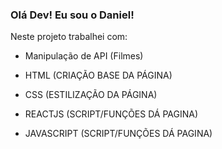 ### Olá Dev! Eu sou o Daniel!


Neste projeto trabalhei com:

- Manipulação de API (Filmes)

- HTML (CRIAÇÃO BASE DA PÁGINA)
- CSS (ESTILIZAÇÃO DA PÁGINA)
- REACTJS (SCRIPT/FUNÇÕES DÁ PAGINA)
- JAVASCRIPT (SCRIPT/FUNÇÕES DÁ PAGINA)

